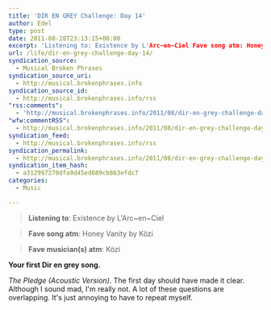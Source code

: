```yaml
---
title: 'DIR EN GREY Challenge: Day 14'
author: Edel
type: post
date: 2011-08-28T23:13:15+00:00
excerpt: 'Listening to: Existence by L'Arc~en~Ciel Fave song atm: Honey Vanity by Közi Fave musician(s) atm: Közi Your first Dir en grey song. The Pledge (Acoustic Version). The first day should have made it clear. Although I sound mad, I'm really not. A lot of these questions are overlapping. It's just annoying to have to repeat [...]'
url: /life/dir-en-grey-challenge-day-14/
syndication_source:
  - Musical Broken Phrases
syndication_source_uri:
  - http://musical.brokenphrases.info
syndication_source_id:
  - http://musical.brokenphrases.info/rss
"rss:comments":
  - 'http://musical.brokenphrases.info/2011/08/dir-en-grey-challenge-day-14/#comments'
"wfw:commentRSS":
  - http://musical.brokenphrases.info/2011/08/dir-en-grey-challenge-day-14/feed/
syndication_feed:
  - http://musical.brokenphrases.info/rss
syndication_permalink:
  - http://musical.brokenphrases.info/2011/08/dir-en-grey-challenge-day-14/
syndication_item_hash:
  - a312997270dfa9d45ed689cb863efdc7
categories:
  - Music

---
```

> **Listening to**: Existence by L'Arc~en~Ciel
  
> **Fave song atm**: Honey Vanity by Közi
  
> **Fave musician(s) atm**: Közi 

**Your first Dir en grey song.**

_The Pledge (Acoustic Version)_. The first day should have made it clear. Although I sound mad, I'm really not. A lot of these questions are overlapping. It's just annoying to have to repeat myself.


